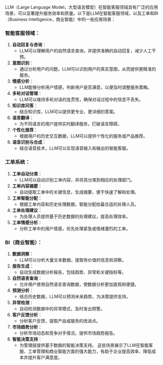 
LLM（Large Language Model，大型语言模型）在智能客服领域具有广泛的应用场景，可以显著提升服务效率和质量。以下是LLM在智能客服领域，以及工单和BI（Business Intelligence，商业智能）中的一些应用场景：
### 智能客服领域：
1. **自动回复与咨询**：
   - LLM可以理解用户的自然语言查询，并提供准确的自动回复，减少人工干预。
2. **意图识别**：
   - 通过分析用户的问题，LLM可以识别用户的真实意图，从而提供更精准的服务。
3. **情感分析**：
   - LLM能够分析用户情感，判断用户是否满意，以便及时调整服务策略。
4. **多轮对话管理**：
   - LLM可以维持多轮对话的连贯性，确保对话过程中的信息不丢失。
5. **知识库问答**：
   - 结合知识库，LLM可以提供更专业、更详细的答案。
6. **语言翻译**：
   - 为不同语言的用户提供实时翻译服务，打破语言障碍。
7. **个性化推荐**：
   - 根据用户的历史交互数据，LLM可以提供个性化的服务或产品推荐。
8. **语音识别与合成**：
   - 结合语音技术，LLM可以实现语音输入和输出的智能客服。
### 工单系统：
1. **工单自动分类**：
   - LLM可以自动识别工单内容，并将其分类到相应的处理部门。
2. **工单内容摘要**：
   - 自动提取工单中的关键信息，生成摘要，便于快速了解和处理。
3. **工单智能分配**：
   - 根据工单内容和历史处理数据，智能分配给最合适的处理人员。
4. **工单处理建议**：
   - 为处理人员提供基于历史数据的处理建议，提高处理效率。
5. **工单情感分析**：
   - 分析工单中的用户情感，优先处理紧急或情绪激烈的工单。
### BI（商业智能）：
1. **数据洞察**：
   - LLM可以分析大量文本数据，提取有价值的信息和洞察。
2. **报告生成**：
   - 自动生成数据分析报告，包括趋势、异常和关键指标等。
3. **自然语言查询**：
   - 允许用户使用自然语言查询数据，使数据分析更加直观和便捷。
4. **预测分析**：
   - 结合历史数据，LLM可以预测未来趋势，为决策提供支持。
5. **异常检测**：
   - 自动检测数据中的异常模式，及时发出预警。
6. **客户反馈分析**：
   - 分析客户反馈，提取产品或服务的改进点。
7. **市场趋势分析**：
   - 分析市场动态和竞争对手情况，提供市场趋势报告。
8. **智能决策支持**：
   - 为管理层提供基于数据的智能决策支持。
这些场景展示了LLM在智能客服、工单管理和商业智能方面的强大能力，有助于企业提高效率、降低成本并提升客户满意度。
